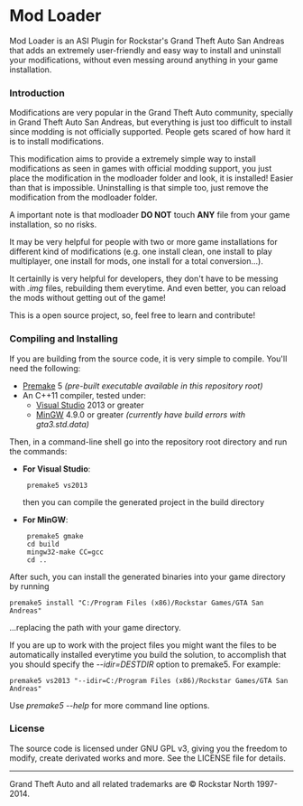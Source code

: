 Mod Loader
=============================

Mod Loader is an ASI Plugin for Rockstar's Grand Theft Auto San Andreas that adds an extremely user-friendly and easy way to install and uninstall your modifications, without even messing around anything in your game installation.

### Introduction

Modifications are very popular in the Grand Theft Auto community, specially in Grand Theft Auto San Andreas, but everything is just too difficult to install since modding is not officially supported. People gets scared of how hard it is to install modifications.

This modification aims to provide a extremely simple way to install modifications as seen in games with official modding support, you just place the modification in the modloader folder and look, it is installed! Easier than that is impossible. Uninstalling is that simple too, just remove the modification from the modloader folder.

A important note is that modloader **DO NOT** touch **ANY** file from your game installation, so no risks.

It may be very helpful for people with two or more game installations for different kind of modifications (e.g. one install clean, one install to play multiplayer, one install for mods, one install for a total conversion...).

It certainlly is very helpful for developers, they don't have to be messing with *.img* files, rebuilding them everytime. And even better, you can reload the mods without getting out of the game!

This is a open source project, so, feel free to learn and contribute!


### Compiling and Installing

If you are building from the source code, it is very simple to compile. You'll need the following:

+ [Premake](http://industriousone.com/premake/download) 5 *(pre-built executable available in this repository root)*
+ An C++11 compiler, tested under:
    - [Visual Studio](http://www.visualstudio.com/downloads) 2013 or greater
    - [MinGW](http://mingw-w64.sourceforge.net/download.php) 4.9.0 or greater _(currently have build errors with gta3.std.data)_


Then, in a command-line shell go into the repository root directory and run the commands:

 + __For Visual Studio__:
 
        premake5 vs2013

    then you can compile the generated project in the build directory

 + __For MinGW__:
 
        premake5 gmake
        cd build
        mingw32-make CC=gcc
        cd ..


After such, you can install the generated binaries into your game directory by running

    premake5 install "C:/Program Files (x86)/Rockstar Games/GTA San Andreas"

  ...replacing the path with your game directory.

If you are up to work with the project files you might want the files to be automatically installed everytime you build the solution, to accomplish that you should specify the *--idir=DESTDIR* option to premake5.
For example:
 
    premake5 vs2013 "--idir=C:/Program Files (x86)/Rockstar Games/GTA San Andreas"

Use *premake5 --help* for more command line options.

### License

The source code is licensed under GNU GPL v3, giving you the freedom to modify, create derivated works and more. See the LICENSE file for details.

- - - - - - - - - - - - - - - - - - - - - - - - - - - - - - - - - - - - - - - - - - - - - - - -
Grand Theft Auto and all related trademarks are © Rockstar North 1997-2014.
